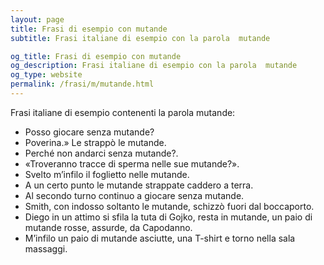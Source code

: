 ```yaml
---
layout: page
title: Frasi di esempio con mutande 
subtitle: Frasi italiane di esempio con la parola  mutande

og_title: Frasi di esempio con mutande 
og_description: Frasi italiane di esempio con la parola  mutande
og_type: website
permalink: /frasi/m/mutande.html
---
```


Frasi italiane di esempio contenenti la parola mutande:


- Posso giocare senza mutande?
- Poverina.» Le strappò le mutande.
- Perché non andarci senza mutande?.
- «Troveranno tracce di sperma nelle sue mutande?».
- Svelto m’infilo il foglietto nelle mutande.
- A un certo punto le mutande strappate caddero a terra.
- Al secondo turno continuo a giocare senza mutande.
- Smith, con indosso soltanto le mutande, schizzò fuori dal boccaporto.
- Diego in un attimo si sfila la tuta di Gojko, resta in mutande, un paio di mutande rosse, assurde, da Capodanno.
- M’infilo un paio di mutande asciutte, una T-shirt e torno nella sala massaggi.
